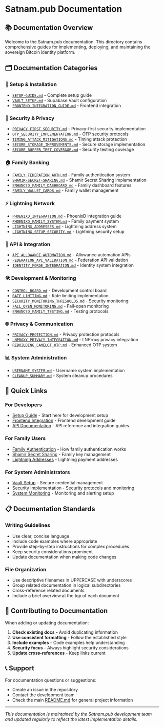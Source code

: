 # Satnam.pub Documentation

## 📚 Documentation Overview

Welcome to the Satnam.pub documentation. This directory contains comprehensive guides for implementing, deploying, and maintaining the sovereign Bitcoin identity platform.

## 🗂️ Documentation Categories

### 🚀 Setup & Installation

- [`SETUP-GUIDE.md`](./setup/SETUP-GUIDE.md) - Complete setup guide
- [`VAULT_SETUP.md`](./setup/VAULT_SETUP.md) - Supabase Vault configuration
- [`FRONTEND_INTEGRATION_GUIDE.md`](./integration/FRONTEND_INTEGRATION_GUIDE.md) - Frontend integration

### 🔐 Security & Privacy

- [`PRIVACY_FIRST_SECURITY.md`](./security/PRIVACY_FIRST_SECURITY.md) - Privacy-first security implementation
- [`OTP_SECURITY_IMPLEMENTATION.md`](./security/OTP_SECURITY_IMPLEMENTATION.md) - OTP security protocols
- [`TIMING_ATTACK_MITIGATIONS.md`](./security/TIMING_ATTACK_MITIGATIONS.md) - Timing attack protection
- [`SECURE_STORAGE_IMPROVEMENTS.md`](./security/SECURE_STORAGE_IMPROVEMENTS.md) - Secure storage implementation
- [`SECURE_BUFFER_TEST_COVERAGE.md`](./security/SECURE_BUFFER_TEST_COVERAGE.md) - Security testing coverage

### 🏠 Family Banking

- [`FAMILY_FEDERATION_AUTH.md`](./family/FAMILY_FEDERATION_AUTH.md) - Family authentication system
- [`SHAMIR-SECRET-SHARING.md`](./family/SHAMIR-SECRET-SHARING.md) - Shamir Secret Sharing implementation
- [`ENHANCED_FAMILY_DASHBOARD.md`](./family/ENHANCED_FAMILY_DASHBOARD.md) - Family dashboard features
- [`FAMILY_WALLET_CARDS.md`](./family/FAMILY_WALLET_CARDS.md) - Family wallet management

### ⚡ Lightning Network

- [`PHOENIXD_INTEGRATION.md`](./lightning/PHOENIXD_INTEGRATION.md) - PhoenixD integration guide
- [`PHOENIXD_FAMILY_SYSTEM.md`](./lightning/PHOENIXD_FAMILY_SYSTEM.md) - Family payment system
- [`LIGHTNING_ADDRESSES.md`](./lightning/LIGHTNING_ADDRESSES.md) - Lightning address system
- [`LIGHTNING_SETUP_SECURITY.md`](./lightning/LIGHTNING_SETUP_SECURITY.md) - Lightning security setup

### 🔧 API & Integration

- [`API_ALLOWANCE_AUTOMATION.md`](./api/API_ALLOWANCE_AUTOMATION.md) - Allowance automation APIs
- [`FEDERATION_API_VALIDATION.md`](./api/FEDERATION_API_VALIDATION.md) - Federation API validation
- [`IDENTITY_FORGE_INTEGRATION.md`](./api/IDENTITY_FORGE_INTEGRATION.md) - Identity system integration

### 🛠️ Development & Monitoring

- [`CONTROL_BOARD.md`](./development/CONTROL_BOARD.md) - Development control board
- [`RATE_LIMITING.md`](./development/RATE_LIMITING.md) - Rate limiting implementation
- [`SECURITY_MONITORING_THRESHOLDS.md`](./monitoring/SECURITY_MONITORING_THRESHOLDS.md) - Security monitoring
- [`FAIL_OPEN_MONITORING.md`](./monitoring/FAIL_OPEN_MONITORING.md) - Fail-open monitoring
- [`ENHANCED_FAMILY_TESTING.md`](./testing/ENHANCED_FAMILY_TESTING.md) - Testing protocols

### 🌐 Privacy & Communication

- [`PRIVACY-PROTECTION.md`](./privacy/PRIVACY-PROTECTION.md) - Privacy protection protocols
- [`LNPROXY_PRIVACY_INTEGRATION.md`](./privacy/LNPROXY_PRIVACY_INTEGRATION.md) - LNProxy privacy integration
- [`REBUILDING_CAMELOT_OTP.md`](./privacy/REBUILDING_CAMELOT_OTP.md) - Enhanced OTP system

### 📊 System Administration

- [`USERNAME_SYSTEM.md`](./system/USERNAME_SYSTEM.md) - Username system implementation
- [`CLEANUP_SUMMARY.md`](./system/CLEANUP_SUMMARY.md) - System cleanup procedures

## 🔗 Quick Links

### For Developers

- [Setup Guide](./setup/SETUP-GUIDE.md) - Start here for development setup
- [Frontend Integration](./integration/FRONTEND_INTEGRATION_GUIDE.md) - Frontend development guide
- [API Documentation](./api/) - API reference and integration guides

### For Family Users

- [Family Authentication](./family/FAMILY_FEDERATION_AUTH.md) - How family authentication works
- [Shamir Secret Sharing](./family/SHAMIR-SECRET-SHARING.md) - Family key management
- [Lightning Addresses](./lightning/LIGHTNING_ADDRESSES.md) - Lightning payment addresses

### For System Administrators

- [Vault Setup](./setup/VAULT_SETUP.md) - Secure credential management
- [Security Implementation](./security/) - Security protocols and monitoring
- [System Monitoring](./monitoring/) - Monitoring and alerting setup

## 📋 Documentation Standards

### Writing Guidelines

- Use clear, concise language
- Include code examples where appropriate
- Provide step-by-step instructions for complex procedures
- Keep security considerations prominent
- Update documentation when making code changes

### File Organization

- Use descriptive filenames in UPPERCASE with underscores
- Group related documentation in logical subdirectories
- Cross-reference related documents
- Include a brief overview at the top of each document

## 🤝 Contributing to Documentation

When adding or updating documentation:

1. **Check existing docs** - Avoid duplicating information
2. **Use consistent formatting** - Follow the established style
3. **Include examples** - Code examples help understanding
4. **Security focus** - Always highlight security considerations
5. **Update cross-references** - Keep links current

## 📞 Support

For documentation questions or suggestions:

- Create an issue in the repository
- Contact the development team
- Check the main [README.md](../README.md) for general project information

---

_This documentation is maintained by the Satnam.pub development team and updated regularly to reflect the latest implementation details._
